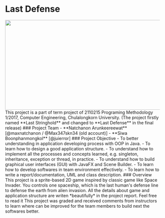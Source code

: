 # Last Defense
<img src="https://i.imgur.com/djsLeIm.png" width="950" height="293">  
This project is a part of term project of 2110215 Programing Methodology 1/2017, Computer Engineering, Chulalongkorn University.
(The project firstly named **Last Stringhold** and changed to **Last Defense** in the final release)  
### Project Team
- **Natchanon Arunkeereewat** 
[@maxnatchanon / @Max347skn34 (old account)]
- **Siwa Boonphanmongkol**
[@juierror]
### Project Objective
-  To better understanding in application developing process with OOP in Java.
- To learn how to design a good application structure.
- To understand how to implement all the processes and concepts learned, e.g. singleton, inheritance, exception or thread, in practice.
- To understand how to build graphical user interfaces (GUI) with JavaFX and Scene Builder.
- To learn how to develop softwares in team environment effectively.
- To learn how to write a report/documentation, UML and class description.
### Overview
This project is a sprite-based 2D game inspired by classic game like Space Invader.
You controls one spaceship, which is the last human's defense line to defense the earth from alien invasion.
All the details about game and application structure are writen *beautifully* in the project report. Feel free to read it
This project was graded and received comments from instructors to learn where can be improved for the team members to build next the softwares better.
